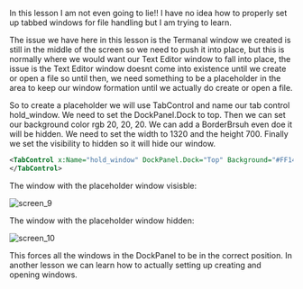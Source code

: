In this lesson I am not even going to lie!! I have no idea how to properly set up tabbed windows for file handling but I am trying to learn.  

The issue we have here in this lesson is the Termanal window we created is still in the middle of the screen so we need to push it into place, but this is normally where we would want our Text Editor window to fall into place, the issue is the Text Editor window doesnt come into existence until we create or open a file so until then, we need something to be a placeholder in the area to keep our window formation until we actually do create or open a file.

So to create a placeholder we will use TabControl and name our tab control hold_window. We need to set the DockPanel.Dock to top. Then we can set our background color rgb 20, 20, 20. We can add a BorderBrsuh even doe it will be hidden. We need to set the width to 1320 and the height 700. Finally we set the visibility to hidden so it will hide our window.

```xml
<TabControl x:Name="hold_window" DockPanel.Dock="Top" Background="#FF141414" BorderBrush="Black" Width="1320" Height="700" Visibility="Hidden">
</TabControl>
```

The window with the placeholder window visisble:

![screen_9](https://github.com/ravenleeblack/Illeshian-Ide/assets/76606152/f08fc475-7259-49cc-b9b7-1ff350e0d544)


The window with the placeholder window hidden:

![screen_10](https://github.com/ravenleeblack/Illeshian-Ide/assets/76606152/ded43f30-3deb-4127-978d-e9a1386f2e23)

This forces all the windows in the DockPanel to be in the correct position. In another lesson we can learn how to actually setting up creating and opening windows.

